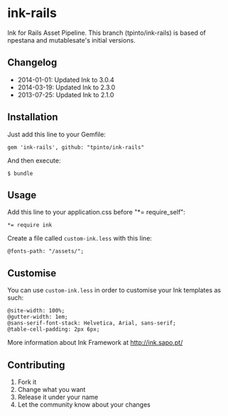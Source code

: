 # ink-rails

Ink for Rails Asset Pipeline.
This branch (tpinto/ink-rails) is based of npestana and mutablesate's initial versions.

## Changelog

* 2014-01-01: Updated Ink to 3.0.4
* 2014-03-19: Updated Ink to 2.3.0
* 2013-07-25: Updated Ink to 2.1.0

## Installation

Just add this line to your Gemfile:

    gem 'ink-rails', github: "tpinto/ink-rails"

And then execute:

    $ bundle

## Usage

Add this line to your application.css before "*= require_self":

	*= require ink

Create a file called `custom-ink.less` with this line:

    @fonts-path: "/assets/";

## Customise

You can use `custom-ink.less` in order to customise your Ink templates as such:

    @site-width: 100%;
    @gutter-width: 1em;
    @sans-serif-font-stack: Helvetica, Arial, sans-serif;
    @table-cell-padding: 2px 6px;

More information about Ink Framework at http://ink.sapo.pt/

## Contributing

1. Fork it
2. Change what you want
3. Release it under your name
4. Let the community know about your changes
